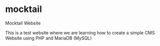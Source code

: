 # mocktail
Mocktail Website

This is a test website where we are learning how to create a simple CMS Website using PHP and MariaDB (MySQL)